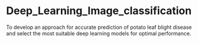 # Deep_Learning_Image_classification
To develop an approach for accurate prediction of potato leaf blight disease and select the most suitable  deep learning models for optimal performance.
